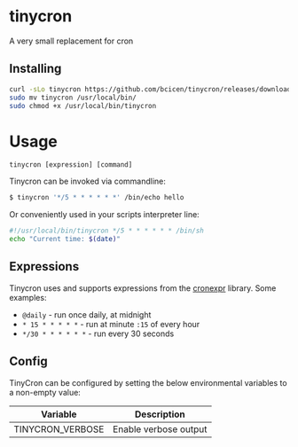 # tinycron
A very small replacement for cron

## Installing

```bash
curl -sLo tinycron https://github.com/bcicen/tinycron/releases/download/v0.3/tinycron-0.3-linux-amd64
sudo mv tinycron /usr/local/bin/
sudo chmod +x /usr/local/bin/tinycron
```

# Usage

```
tinycron [expression] [command]
```

Tinycron can be invoked via commandline:
```bash
$ tinycron '*/5 * * * * * *' /bin/echo hello
```

Or conveniently used in your scripts interpreter line:
```bash
#!/usr/local/bin/tinycron */5 * * * * * * /bin/sh
echo "Current time: $(date)"
```

## Expressions

Tinycron uses and supports expressions from the [cronexpr](https://github.com/gorhill/cronexpr) library. Some examples:

* `@daily` - run once daily, at midnight
* `* 15 * * * * *` - run at minute `:15` of every hour
* `*/30 * * * * * *` - run every 30 seconds

## Config

TinyCron can be configured by setting the below environmental variables to a non-empty value:

Variable | Description
--- | ---
TINYCRON_VERBOSE | Enable verbose output

